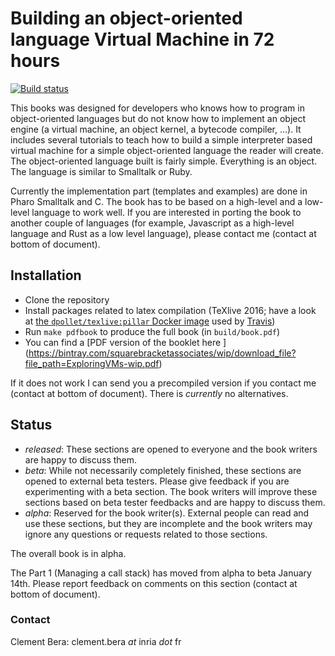 # Building an object-oriented language Virtual Machine in 72 hours

[![Build status][badge]][travis]

This books was designed for developers who knows how to program in object-oriented languages but do not know how to implement an object engine (a virtual machine, an object kernel, a bytecode compiler, ...). It includes several tutorials to teach how to build a simple interpreter based virtual machine for a simple object-oriented language the reader will create. The object-oriented language built is fairly simple. Everything is an object. The language is similar to Smalltalk or Ruby. 

Currently the implementation part (templates and examples) are done in Pharo Smalltalk and C. The book has to be based on a high-level and a low-level language to work well. If you are interested in porting the book to another couple of languages (for example, Javascript as a high-level language and Rust as a low level language), please contact me (contact at bottom of document).

## Installation

- Clone the repository
- Install packages related to latex compilation (TeXlive 2016; have a look at [the `dpollet/texlive:pillar` Docker image][docker] used by [Travis][])
- Run `make pdfbook` to produce the full book (in `build/book.pdf`)
- You can find a [PDF version of the booklet here ] (https://bintray.com/squarebracketassociates/wip/download_file?file_path=ExploringVMs-wip.pdf)

If it does not work I can send you a precompiled version if you contact me (contact at bottom of document). There is *currently* no alternatives.

## Status

- *released*: These sections are opened to everyone and the book writers are happy to discuss them.
- *beta*: While not necessarily completely finished, these sections are opened to external beta testers. Please give feedback if you are experimenting with a beta section. The book writers will improve these sections based on beta tester feedbacks and are happy to discuss them.
- *alpha*: Reserved for the book writer(s). External people can read and use these sections, but they are incomplete and the book writers may ignore any questions or requests related to those sections.

The overall book is in alpha.

The Part 1 (Managing a call stack) has moved from alpha to beta January 14th. Please report feedback on comments on this section (contact at bottom of document).

### Contact

Clement Bera:
clement.bera *at* inria *dot* fr

[travis]: https://travis-ci.org/SquareBracketAssociates/ExploringVMs
[badge]: https://travis-ci.org/SquareBracketAssociates/ExploringVMs.svg?branch=master
[docker]: https://hub.docker.com/r/dpollet/texlive/
